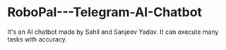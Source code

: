 # RoboPal---Telegram-AI-Chatbot
It's an AI chatbot made by Sahil and Sanjeev Yadav. It can execute many tasks with accuracy.
